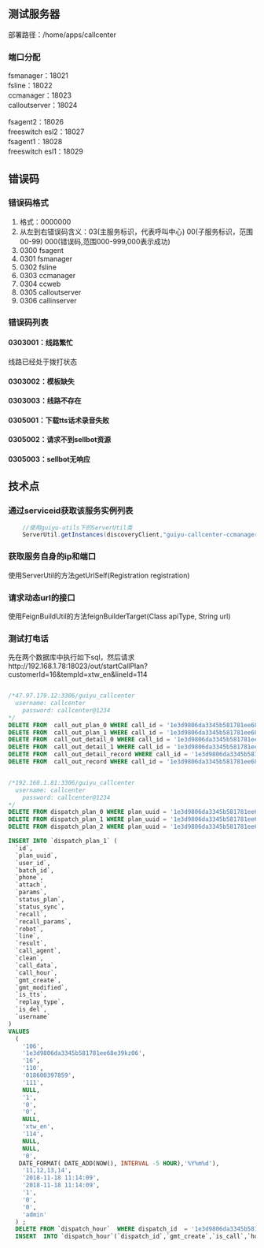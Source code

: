 ## 测试服务器 ##
部署路径：/home/apps/callcenter

### 端口分配 ###    
fsmanager：18021    
fsline：18022   
ccmanager：18023    
calloutserver：18024    

fsagent2：18026    
freeswitch esl2：18027    
fsagent1：18028    
freeswitch esl1：18029    
    
## 错误码 ##
### 错误码格式 ###
1. 格式：0000000
2. 从左到右错误码含义：03(主服务标识，代表呼叫中心) 00(子服务标识，范围00-99) 000(错误码,范围000-999,000表示成功)
3. 0300 fsagent
4. 0301 fsmanager
5. 0302 fsline
6. 0303 ccmanager
7. 0304 ccweb
8. 0305 calloutserver
9. 0306 callinserver

### 错误码列表 ###
#### 0303001：线路繁忙 ####
线路已经处于拨打状态
#### 0303002：模板缺失 ####
#### 0303003：线路不存在 ####
#### 0305001：下载tts话术录音失败 ####
#### 0305002：请求不到sellbot资源 ####
#### 0305003：sellbot无响应 ####

## 技术点 ##
###  通过serviceid获取该服务实例列表 ###
```java
    //使用guiyu-utils下的ServerUtil类
    ServerUtil.getInstances(discoveryClient,"guiyu-callcenter-ccmanager");
```

### 获取服务自身的ip和端口 ###
使用ServerUtil的方法getUrlSelf(Registration registration)

### 请求动态url的接口 ###
使用FeignBuildUtil的方法feignBuilderTarget(Class<T> apiType, String url)


### 测试打电话 ###
先在两个数据库中执行如下sql，然后请求http://192.168.1.78:18023/out/startCallPlan?customerId=16&tempId=xtw_en&lineId=114
```sql

/*47.97.179.12:3306/guiyu_callcenter
  username: callcenter
    password: callcenter@1234
*/
DELETE FROM  call_out_plan_0 WHERE call_id = '1e3d9806da3345b581781ee68e39kz06';
DELETE FROM  call_out_plan_1 WHERE call_id = '1e3d9806da3345b581781ee68e39kz06';
DELETE FROM  call_out_detail_0 WHERE call_id = '1e3d9806da3345b581781ee68e39kz06';
DELETE FROM  call_out_detail_1 WHERE call_id = '1e3d9806da3345b581781ee68e39kz06';
DELETE FROM  call_out_detail_record WHERE call_id = '1e3d9806da3345b581781ee68e39kz06';
DELETE FROM  call_out_record WHERE call_id = '1e3d9806da3345b581781ee68e39kz06';


/*192.168.1.81:3306/guiyu_callcenter
  username: callcenter
    password: callcenter@1234
*/
DELETE FROM dispatch_plan_0 WHERE plan_uuid = '1e3d9806da3345b581781ee68e39kz06';
DELETE FROM dispatch_plan_1 WHERE plan_uuid = '1e3d9806da3345b581781ee68e39kz06';
DELETE FROM dispatch_plan_2 WHERE plan_uuid = '1e3d9806da3345b581781ee68e39kz06';

INSERT INTO `dispatch_plan_1` (
  `id`,
  `plan_uuid`,
  `user_id`,
  `batch_id`,
  `phone`,
  `attach`,
  `params`,
  `status_plan`,
  `status_sync`,
  `recall`,
  `recall_params`,
  `robot`,
  `line`,
  `result`,
  `call_agent`,
  `clean`,
  `call_data`,
  `call_hour`,
  `gmt_create`,
  `gmt_modified`,
  `is_tts`,
  `replay_type`,
  `is_del`,
  `username`
) 
VALUES
  (
    '106',
    '1e3d9806da3345b581781ee68e39kz06',
    '16',
    '110',
    '018600397859',
    '111',
    NULL,
    '1',
    '0',
    '0',
    NULL,
    'xtw_en',
    '114',
    NULL,
    NULL,
    '0',
   DATE_FORMAT( DATE_ADD(NOW(), INTERVAL -5 HOUR),'%Y%m%d'),
    '11,12,13,14',
    '2018-11-18 11:14:09',
    '2018-11-18 11:14:09',
    '1',
    '0',
    '0',
    'admin'
  ) ;
  DELETE FROM `dispatch_hour`  WHERE dispatch_id  = '1e3d9806da3345b581781ee68e39kz06';
  INSERT  INTO `dispatch_hour`(`dispatch_id`,`gmt_create`,`is_call`,`hour`) VALUES ('1e3d9806da3345b581781ee68e39kz06',DATE_ADD(NOW(), INTERVAL -5 HOUR),0,HOUR(DATE_ADD(NOW(), INTERVAL -5 HOUR)));



```
















